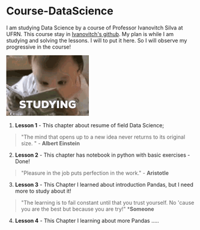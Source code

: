 # Course-DataScience
I am studying Data Science by a course of Professor Ivanovitch Silva at UFRN.
This course stay in [Ivanovitch's github](https://github.com/ivanovitchm/datascience_one_2019_1.git). My plan is while I am studying and solving the lessons. I will to put it here. So I will observe my progressive in the course!

![](studying.gif)

1. **Lesson 1** - This chapter about resume of field Data Science;

> "The mind that opens up to a new idea never returns to its original size. " - **Albert Einstein** 

2. **Lesson 2** - This chapter has notebook in python with basic exercises - Done!

> "Pleasure in the job puts perfection in the work." - **Aristotle**

3. **Lesson 3** - This Chapter I learned about introduction Pandas, but I need more to study about it!

> "The learning is to fail constant until that you trust yourself. No 'cause you are the best but because you are try!" ***Someone**

4. **Lesson 4** - This Chapter I learning about more Pandas .....

